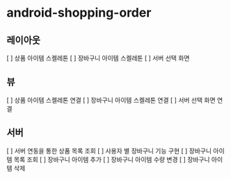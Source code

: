 # android-shopping-order

## 레이아웃
[ ] 상품 아이템 스켈레톤
[ ] 장바구니 아이템 스켈레톤
[ ] 서버 선택 화면

## 뷰
[ ] 상품 아이템 스켈레톤 연결
[ ] 장바구니 아이템 스켈레톤 연결
[ ] 서버 선택 화면 연결

## 서버
[ ] 서버 연동을 통한 상품 목록 조회
[ ] 사용자 별 장바구니 기능 구현
    [ ] 장바구니 아이템 목록 조회
    [ ] 장바구니 아이템 추가
    [ ] 장바구니 아이템 수량 변경
    [ ] 장바구니 아이템 삭제